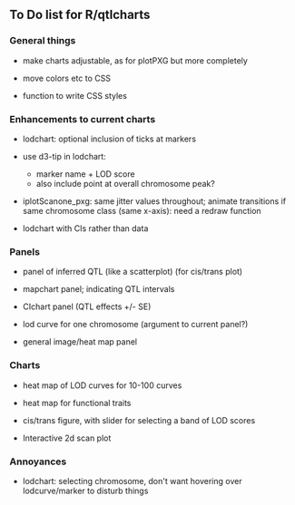 ## To Do list for R/qtlcharts

### General things

- make charts adjustable, as for plotPXG but more completely

- move colors etc to CSS

- function to write CSS styles



### Enhancements to current charts

- lodchart: optional inclusion of ticks at markers

- use d3-tip in lodchart:
  - marker name + LOD score
  - also include point at overall chromosome peak?

- iplotScanone_pxg: same jitter values throughout; animate transitions
  if same chromosome class (same x-axis): need a redraw function

- lodchart with CIs rather than data



### Panels

- panel of inferred QTL (like a scatterplot) (for cis/trans plot)

- mapchart panel; indicating QTL intervals

- CIchart panel (QTL effects +/- SE)

- lod curve for one chromosome (argument to current panel?)

- general image/heat map panel



### Charts

- heat map of LOD curves for 10-100 curves

- heat map for functional traits

- cis/trans figure, with slider for selecting a band of LOD scores

- Interactive 2d scan plot



### Annoyances

- lodchart: selecting chromosome, don't want hovering over
  lodcurve/marker to disturb things
